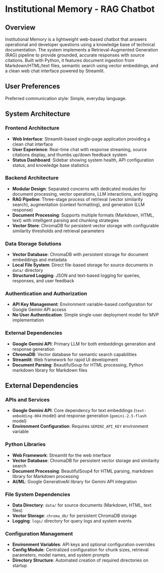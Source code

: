 # Institutional Memory - RAG Chatbot

## Overview

Institutional Memory is a lightweight web-based chatbot that answers operational and developer questions using a knowledge base of technical documentation. The system implements a Retrieval-Augmented Generation (RAG) pipeline to provide grounded, accurate responses with source citations. Built with Python, it features document ingestion from Markdown/HTML/text files, semantic search using vector embeddings, and a clean web chat interface powered by Streamlit.

## User Preferences

Preferred communication style: Simple, everyday language.

## System Architecture

### Frontend Architecture
- **Web Interface**: Streamlit-based single-page application providing a clean chat interface
- **User Experience**: Real-time chat with response streaming, source citations display, and thumbs up/down feedback system
- **Status Dashboard**: Sidebar showing system health, API configuration status, and knowledge base statistics

### Backend Architecture
- **Modular Design**: Separated concerns with dedicated modules for document processing, vector operations, LLM interactions, and logging
- **RAG Pipeline**: Three-stage process of retrieval (vector similarity search), augmentation (context formatting), and generation (LLM response)
- **Document Processing**: Supports multiple formats (Markdown, HTML, text) with intelligent parsing and chunking strategies
- **Vector Store**: ChromaDB for persistent vector storage with configurable similarity thresholds and retrieval parameters

### Data Storage Solutions
- **Vector Database**: ChromaDB with persistent storage for document embeddings and metadata
- **Local File System**: Direct file-based storage for source documents in `data/` directory
- **Structured Logging**: JSON and text-based logging for queries, responses, and user feedback

### Authentication and Authorization
- **API Key Management**: Environment variable-based configuration for Google Gemini API access
- **No User Authentication**: Simple single-user deployment model for MVP implementation

### External Dependencies
- **Google Gemini API**: Primary LLM for both embeddings generation and response generation
- **ChromaDB**: Vector database for semantic search capabilities
- **Streamlit**: Web framework for rapid UI development
- **Document Parsing**: BeautifulSoup for HTML processing, Python markdown library for Markdown files

## External Dependencies

### APIs and Services
- **Google Gemini API**: Core dependency for text embeddings (`text-embedding-004` model) and response generation (`gemini-2.5-flash` model)
- **Environment Configuration**: Requires `GEMINI_API_KEY` environment variable

### Python Libraries
- **Web Framework**: Streamlit for the web interface
- **Vector Database**: ChromaDB for persistent vector storage and similarity search
- **Document Processing**: BeautifulSoup4 for HTML parsing, markdown library for Markdown processing
- **AI/ML**: Google GenerativeAI library for Gemini API integration

### File System Dependencies
- **Data Directory**: `data/` for source documents (Markdown, HTML, text files)
- **Vector Storage**: `chroma_db/` for persistent ChromaDB storage
- **Logging**: `logs/` directory for query logs and system events

### Configuration Management
- **Environment Variables**: API keys and optional configuration overrides
- **Config Module**: Centralized configuration for chunk sizes, retrieval parameters, model names, and system prompts
- **Directory Structure**: Automated creation of required directories on startup